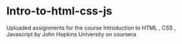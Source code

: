 # Intro-to-html-css-js
Uploaded assignments for the course Introduction to HTML , CSS , Javascript by John Hopkins University on coursera
